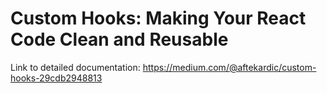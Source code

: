# Custom Hooks: Making Your React Code Clean and Reusable

Link to detailed documentation: https://medium.com/@aftekardic/custom-hooks-29cdb2948813
